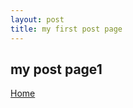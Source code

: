 ```yaml
---
layout: post
title: my first post page
---
```


## my post page1
[Home](https://zzunstu.github.io/Test)
